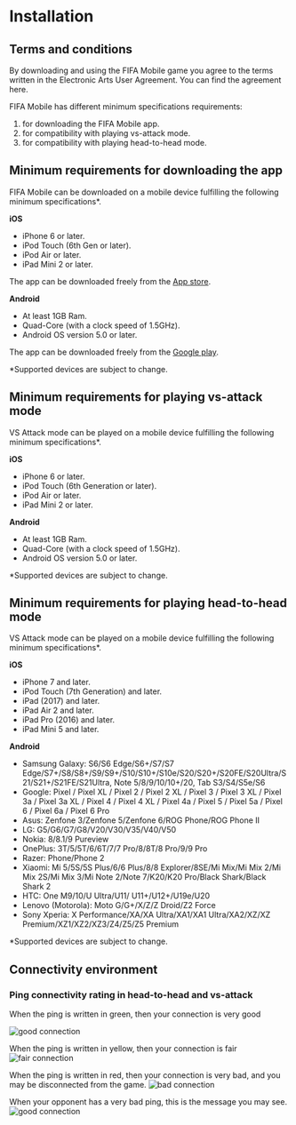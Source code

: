 
# Installation

## Terms and conditions

By downloading and using the FIFA Mobile game you agree to the terms written in the Electronic Arts User Agreement. You can find the agreement here.

FIFA Mobile has different minimum specifications requirements:
1. for downloading the FIFA Mobile app.
2. for compatibility with playing vs-attack mode.
3. for compatibility with playing head-to-head mode.

## Minimum requirements for downloading the app

FIFA Mobile can be downloaded on a mobile device fulfilling the following minimum specifications*.

**iOS**
*  iPhone 6 or later.
*   iPod Touch (6th Gen or later).
*  iPod Air or later.
*   iPad Mini 2 or later.

The app can be downloaded freely from the [App store](https://smarturl.it/fifa-mobile-apple).

**Android**
*  At least 1GB Ram.
*  Quad-Core (with a clock speed of 1.5GHz).
*  Android OS version 5.0 or later.

The app can be downloaded freely from the [Google play](https://smarturl.it/fifa-mobile-android).

*Supported devices are subject to change.

## Minimum requirements for playing vs-attack mode

VS Attack mode can be played on a mobile device fulfilling the following minimum specifications*.

**iOS**
* iPhone 6 or later.
* iPod Touch (6th Generation or later).
* iPod Air or later.
* iPad Mini 2 or later.

**Android**
* At least 1GB Ram.
* Quad-Core (with a clock speed of 1.5GHz).
* Android OS version 5.0 or later.

*Supported devices are subject to change.

## Minimum requirements for playing head-to-head mode

VS Attack mode can be played on a mobile device fulfilling the following minimum specifications*.

**iOS**
* iPhone 7 and later.
* iPod Touch (7th Generation) and later.
* iPad (2017) and later.
* iPad Air 2 and later.
* iPad Pro (2016) and later.
* iPad Mini 5 and later.

**Android**
* Samsung Galaxy: S6/S6 Edge/S6+/S7/S7 Edge/S7+/S8/S8+/S9/S9+/S10/S10+/S10e/S20/S20+/S20FE/S20Ultra/S21/S21+/S21FE/S21Ultra, Note 5/8/9/10/10+/20, Tab S3/S4/S5e/S6
* Google: Pixel / Pixel XL / Pixel 2 / Pixel 2 XL / Pixel 3 / Pixel 3 XL / Pixel 3a / Pixel 3a XL / Pixel 4 / Pixel 4 XL / Pixel 4a / Pixel 5 / Pixel 5a / Pixel 6 / Pixel 6a / Pixel 6 Pro
* Asus: Zenfone 3/Zenfone 5/Zenfone 6/ROG Phone/ROG Phone II
* LG: G5/G6/G7/G8/V20/V30/V35/V40/V50
* Nokia: 8/8.1/9 Pureview
* OnePlus: 3T/5/5T/6/6T/7/7 Pro/8/8T/8 Pro/9/9 Pro
* Razer: Phone/Phone 2
* Xiaomi: Mi 5/5S/5S Plus/6/6 Plus/8/8 Explorer/8SE/Mi Mix/Mi Mix 2/Mi Mix 2S/Mi Mix 3/Mi Note 2/Note 7/K20/K20 Pro/Black Shark/Black Shark 2
* HTC: One M9/10/U Ultra/U11/ U11+/U12+/U19e/U20
* Lenovo (Motorola): Moto G/G+/X/Z/Z Droid/Z2 Force
* Sony Xperia: X Performance/XA/XA Ultra/XA1/XA1 Ultra/XA2/XZ/XZ Premium/XZ1/XZ2/XZ3/Z4/Z5/Z5 Premium

*Supported devices are subject to change.

## Connectivity environment 
### Ping connectivity rating in head-to-head and vs-attack
When the ping is written in green, then your connection is very good

![good connection](../chapters/imgs/241-1.png)

When the ping is written in yellow, then your connection is fair
![fair connection](../chapters/imgs/241-2.png)

When the ping is written in red, then your connection is very bad, and you may be disconnected from the game.
![bad connection](../chapters/imgs/241-3.png)

When your opponent has a very bad ping, this is the message you may see.
![good connection](../chapters/imgs/241-4.jpg)